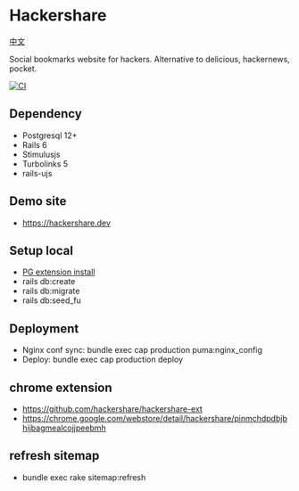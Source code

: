 # Hackershare

[中文](https://github.com/hackershare/hackershare/blob/master/README_cn.md)

Social bookmarks website for hackers. Alternative to delicious, hackernews, pocket.

[![CI](https://github.com/hackershare/hackershare/workflows/CI/badge.svg)](https://github.com/hackershare/hackershare/actions)

## Dependency

* Postgresql 12+
* Rails 6
* Stimulusjs 
* Turbolinks 5
* rails-ujs

## Demo site

* https://hackershare.dev

## Setup local

* [PG extension install](https://github.com/hackershare/hackershare/blob/master/pg_extension.md)
* rails db:create
* rails db:migrate
* rails db:seed_fu

## Deployment

* Nginx conf sync: bundle exec cap production puma:nginx_config
* Deploy: bundle exec cap production deploy


## chrome extension

* https://github.com/hackershare/hackershare-ext
* https://chrome.google.com/webstore/detail/hackershare/pinmchdpdbjbhijbagmealcojjpeebmh

## refresh sitemap

* bundle exec rake sitemap:refresh
